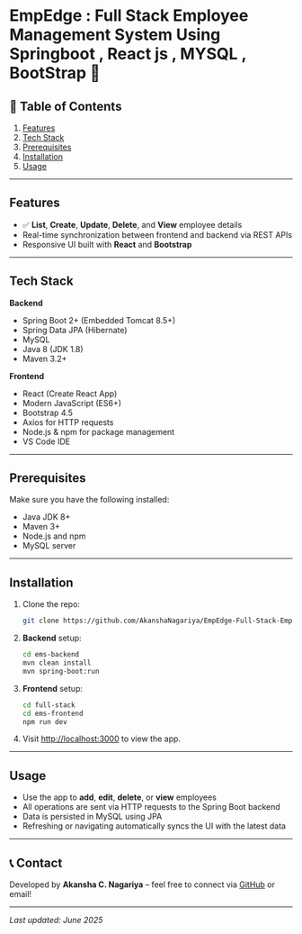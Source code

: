 # EmpEdge : Full Stack Employee Management System Using Springboot , React js , MYSQL , BootStrap 🚀
## 🧩 Table of Contents

1. [Features](#features)  
2. [Tech Stack](#tech-stack)  
3. [Prerequisites](#prerequisites)  
4. [Installation](#installation)  
5. [Usage](#usage)  
---

## Features

- ✅ **List**, **Create**, **Update**, **Delete**, and **View** employee details  
- Real-time synchronization between frontend and backend via REST APIs  
- Responsive UI built with **React** and **Bootstrap**

---

## Tech Stack

**Backend**  
- Spring Boot 2+ (Embedded Tomcat 8.5+)  
- Spring Data JPA (Hibernate)  
- MySQL  
- Java 8 (JDK 1.8)  
- Maven 3.2+

**Frontend**  
- React (Create React App)  
- Modern JavaScript (ES6+)  
- Bootstrap 4.5  
- Axios for HTTP requests  
- Node.js & npm for package management  
- VS Code IDE

---

## Prerequisites

Make sure you have the following installed:

- Java JDK 8+  
- Maven 3+  
- Node.js and npm  
- MySQL server 

---

## Installation

1. Clone the repo:
    ```bash
    git clone https://github.com/AkanshaNagariya/EmpEdge-Full-Stack-Employee-Management-System.git
    ```

2. **Backend** setup:
    ```bash
    cd ems-backend
    mvn clean install
    mvn spring-boot:run
    ```

3. **Frontend** setup:
    ```bash
    cd full-stack
    cd ems-frontend
    npm run dev
    ```

4. Visit [http://localhost:3000](http://localhost:3000) to view the app.

---

## Usage

- Use the app to **add**, **edit**, **delete**, or **view** employees  
- All operations are sent via HTTP requests to the Spring Boot backend  
- Data is persisted in MySQL using JPA  
- Refreshing or navigating automatically syncs the UI with the latest data

---

## 📞 Contact

Developed by **Akansha C. Nagariya** – feel free to connect via [GitHub](https://github.com/AkanshaNagariya) or email!

---

_Last updated: June 2025_

